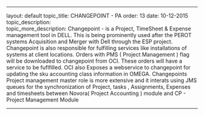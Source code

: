 ---

layout: default
topic_title: CHANGEPOINT - PA
order: 13
date: 10-12-2015
topic_description:   
topic_more_description: Changepoint - is a Project,  TimeSheet & Expense management tool in DELL. This is being prominently used after the PEROT systems Acquisition and Merger with Dell through the ESP project. Changepoint is also responsible for fulfilling services like installations of systems at client locations. Orders with PMS ( Project Management ) flag will be downloaded to changepoint from OCI. These orders will have a service to be fuflfilled. OCI also Exposes a webservice to changepoint for updating the sku accounting class information in OMEGA. Changepoints Project management master role is more extensive and it interats using JMS queues for the synchronization of Project, tasks , Assignments, Expenses and timesheets between Novora( Project Accounting ) module and CP - Project Management Module


---